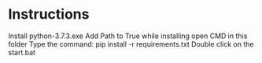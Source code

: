 # Instructions
Install python-3.7.3.exe
Add Path to True while installing
open CMD in this folder
Type the command: pip install -r requirements.txt
Double click on the start.bat
